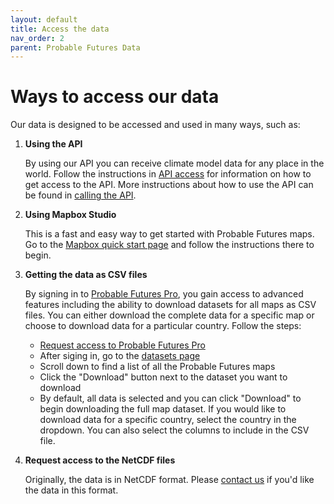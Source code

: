```yaml
---
layout: default
title: Access the data
nav_order: 2
parent: Probable Futures Data
---
```


# Ways to access our data

Our data is designed to be accessed and used in many ways, such as:

1.  **Using the API**

    By using our API you can receive climate model data for any place in the world. Follow the instructions in [API access](./api-access.md) for information on how to get access to the API. More instructions about how to use the API can be found in [calling the API](./calling-the-api.md).

2.  **Using Mapbox Studio**

    This is a fast and easy way to get started with Probable Futures maps. Go to the [Mapbox quick start page](./mapbox-quick-start.md) and follow the instructions there to begin.

3.  **Getting the data as CSV files**

    By signing in to [Probable Futures Pro](https://probablefutures.org/pro/), you gain access to advanced features including the ability to download datasets for all maps as CSV files. You can either download the complete data for a specific map or choose to download data for a particular country. Follow the steps:

    -   [Request access to Probable Futures Pro](https://airtable.com/shrOMfMgh7EoHajKN)
    -   After siging in, go to the [datasets page](https://pro.probablefutures.org/dashboard/datasets)
    -   Scroll down to find a list of all the Probable Futures maps
    -   Click the "Download" button next to the dataset you want to download
    -   By default, all data is selected and you can click "Download" to begin downloading the full map dataset. If you would like to download data for a specific country, select the country in the dropdown. You can also select the columns to include in the CSV file.

4.  **Request access to the NetCDF files**

    Originally, the data is in NetCDF format. Please [contact us](https://probablefutures.org/contact/) if you'd like the data in this format.
